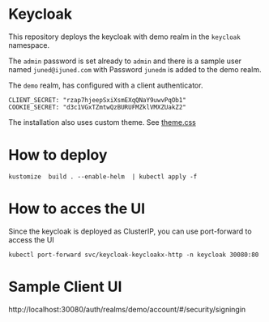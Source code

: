 # Keycloak

This repository deploys the keycloak with demo realm in the `keycloak` namespace. 

The `admin` password is set already to `admin` and there is a sample user named `juned@ijuned.com` with Password `junedm` is added to the demo realm.

The `demo` realm, has configured with a client authenticator.

```
CLIENT_SECRET: "rzap7hjeepSxiXsmEXqQNaY9uwvPqOb1"
COOKIE_SECRET: "d3c1VGxTZmtwQzBURUFMZklVMXZUakZ2"
```

The installation also uses custom theme. See [theme.css](theme.css)

# How to deploy

```
kustomize  build . --enable-helm  | kubectl apply -f
```


# How to acces the UI

Since the keycloak is deployed as ClusterIP, you can use port-forward to access the UI

```
kubectl port-forward svc/keycloak-keycloakx-http -n keycloak 30080:80
```

# Sample Client UI

http://localhost:30080/auth/realms/demo/account/#/security/signingin
